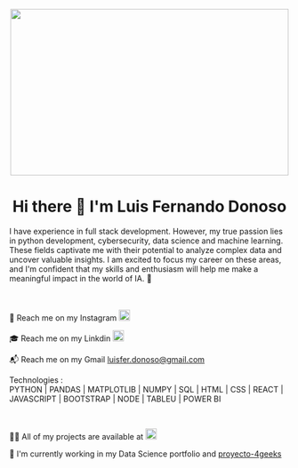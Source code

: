 
 <div>
   <p align="center">
      <img src="https://user-images.githubusercontent.com/112567953/229839679-0ecfd782-b7d9-4d25-900a-030be8efcb68.gif" alt="" width="500px" height="300px" />
   </p>
</div>

<div>
   <h1 align="center">
    Hi there 👋 I'm Luis Fernando Donoso
   </h1>
</div>
<div>
I have experience in full stack development. However, my true passion lies in python development, cybersecurity, data science and machine learning. These fields captivate me with their potential to analyze complex data and uncover valuable insights. I am excited to focus my career on these areas, and I'm confident that my skills and enthusiasm will help me make a meaningful impact in the world of IA. 🦾
</div>
<br><div>
 <div>
<br><p>🤳 Reach me on my Instagram <a href="https://www.instagram.com/luisfdonoso/" ><img src="https://upload.wikimedia.org/wikipedia/commons/a/a5/Instagram_icon.png" alt="" width="20px" height="20px" /></a> </p>
<p>🎓 Reach me on my Linkdin  <a href="https://www.linkedin.com/in/luis-fernando-donoso-872531220/" ><img src="https://pngimg.com/uploads/linkedIn/linkedIn_PNG39.png" alt="" width="20px" height="20px" /></a></p>
 <p>📬 Reach me on my Gmail  <a href="https://luisfer.donoso@gmail.com" >luisfer.donoso@gmail.com</a></p>
</div>
 <div><p>Technologies : <br>
  PYTHON | PANDAS | MATPLOTLIB | NUMPY | SQL | HTML | CSS | REACT | JAVASCRIPT | BOOTSTRAP | NODE | TABLEU | POWER BI </p></div>
<div>
<br><p> 👨‍💻 All of my projects are available at <a href="https://github.com/luisferdonoso"><img src="https://th.bing.com/th/id/OIP.D_Gm8IGCvkqmOgtU2hueVwHaHS?pid=ImgDet&rs=1" alt="" width="20px" height="20px" /></a></p>
<p>💼 I'm currently working in my Data Science portfolio and <a href="https://github.com/jm181987/proyecto-4geeks">proyecto-4geeks</a></p>
</div>



